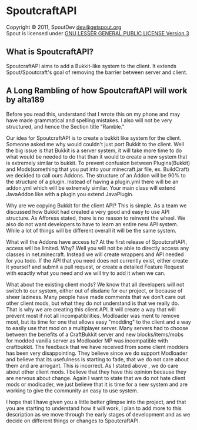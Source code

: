 SpoutcraftAPI
=====

Copyright &copy; 2011, SpoutDev <dev@getspout.org>  
Spout is licensed under [GNU LESSER GENERAL PUBLIC LICENSE Version 3][License]

What is SpoutcraftAPI?
-----
SpoutcraftAPI aims to add a Bukkit-like system to the client. 
It extends Spout/Spoutcraft's goal of removing the barrier 
between server and client. 

A Long Rambling of how SpoutcraftAPI will work by alta189
-----

Before you read this, understand that I wrote this on my phone
and may have made grammatical and spelling mistakes. I also 
will not be very structured, and hence the Section title "Ramble."

Our idea for SpoutcraftAPI is to create a bukkit like system for 
the client. Someone asked me why would couldn't just port Bukkit 
to the client. Well the big issue is that Bukkit is a server 
system, it will take more time to do what would be needed to do that 
than it would to create a new system that is extremely similar to 
bukkit. To prevent confusion between Plugins(Bukkit) and Mods(something
that you put into your minecraft.jar file, ex. BuildCraft) we decided
to call ours Addons. The structure of an Addon will be 90% to the 
structure of a plugin. Instead of having a plugin.yml there will be an
addon.yml which will be extremely similar. Your main class will extend 
JavaAddon like with a plugin you extend JavaPlugin. 

Why are we copying Bukkit for the client API?
This is simple. As a team we discussed how Bukkit had created a very 
good and easy to use API structure. As Afforess stated, there is no
reason to reinvent the wheel. We also do not want developers to have
to learn an entire new API system. While a lot of things will be 
different overall it will be the same system.

What will the Addons have access to?
At the first release of SpoutcraftAPI, access will be limited. Why?
Well you will not be able to directly access any classes in net.minecraft.
Instead we will create wrappers and API needed for you todo. If the API 
that you need does not currently exist, either create it yourself and 
submit a pull request, or create a detailed Feature Request with exactly
what you need and we will try to add it when we can. 

What about the existing client mods?
We know that all developers will not switch to our system, either 
out of disdane for our project, or because of sheer laziness. Many people
have made comments that we don't care out other client mods, but what they
do not understand is that we really do. That is why we are creating this 
client API. It will create a way that will prevent most if not all 
incompatibilities. Modloader was ment to remove most, but its time for
one that allows easy "modding" to the client and a way to easily use that
mod on a multiplayer server. Many servers had to choose between the benefits
of a CraftBukkit server and new blocks/items/mobs for modded vanilla server as
Modloader MP was incompatible with craftbukkit. The feedback that we have 
received from some client modders has been very disappointing. They believe 
since we do support Modloader and believe that its usefulness is starting 
to fade, that we do not care about them and are arrogant. This is incorrect.
As I stated above , we do care about other client mods. I believe that they
have this opinion because they are nervous about change. Again I want to
state that we do not hate client mods or modloader, we just believe that
it is time for a new system and are working to give the community an
easy to use system.

I hope that I have given you a little better glimpse into the project,
and that you are starting to understand how it will work, I plan to add
more to this description as we move through the early stages of development
and as we decide on different things or changes to SpoutcraftAPI.

[License]: http://www.gnu.org/licenses/lgpl.html